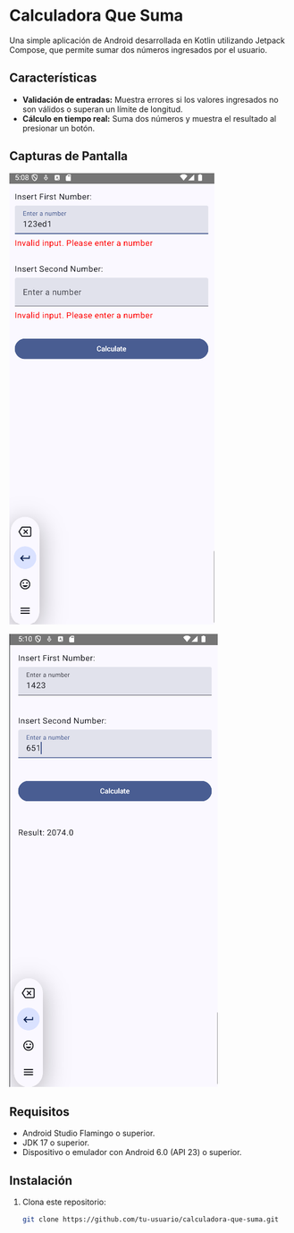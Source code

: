 # Calculadora Que Suma

Una simple aplicación de Android desarrollada en Kotlin utilizando Jetpack Compose, que permite sumar dos números ingresados por el usuario.

## Características

- **Validación de entradas:** Muestra errores si los valores ingresados no son válidos o superan un límite de longitud.
- **Cálculo en tiempo real:** Suma dos números y muestra el resultado al presionar un botón.

## Capturas de Pantalla

![Ejemplo Error](assets/Interfaz.png)

![Ejemplo Suma](assets/Suma.png)

## Requisitos

- Android Studio Flamingo o superior.
- JDK 17 o superior.
- Dispositivo o emulador con Android 6.0 (API 23) o superior.

## Instalación

1. Clona este repositorio:
   ```bash
   git clone https://github.com/tu-usuario/calculadora-que-suma.git
   ```
